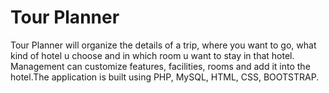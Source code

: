 # Tour Planner
Tour Planner will organize the details of a trip, where you want to go, what kind of hotel u choose and in which room u want to stay in that hotel. Management can customize features, facilities, rooms and add it into the hotel.The application is built using PHP, MySQL, HTML, CSS, BOOTSTRAP.

